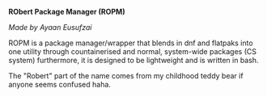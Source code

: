 **RObert Package Manager (ROPM)**

*Made by Ayaan Eusufzai*

ROPM is a package manager/wrapper that blends in dnf and flatpaks into one utility through countainerised and normal, system-wide packages (CS system)
furthermore, it is designed to be lightweight and is written in bash. 

The "Robert" part of the name comes from my childhood teddy bear if anyone seems confused haha.
